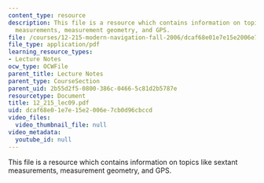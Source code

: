```yaml
---
content_type: resource
description: This file is a resource which contains information on topics like sextant
  measurements, measurement geometry, and GPS.
file: /courses/12-215-modern-navigation-fall-2006/dcaf68e01e7e15e2006e7cb0d96cbccd_12_215_lec09.pdf
file_type: application/pdf
learning_resource_types:
- Lecture Notes
ocw_type: OCWFile
parent_title: Lecture Notes
parent_type: CourseSection
parent_uid: 2b55d2f5-0800-386c-0466-5c81d2b5787e
resourcetype: Document
title: 12_215_lec09.pdf
uid: dcaf68e0-1e7e-15e2-006e-7cb0d96cbccd
video_files:
  video_thumbnail_file: null
video_metadata:
  youtube_id: null
---
```

This file is a resource which contains information on topics like sextant measurements, measurement geometry, and GPS.

